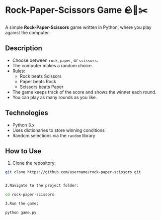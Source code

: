 # Rock-Paper-Scissors Game 🪨📄✂️

A simple **Rock-Paper-Scissors** game written in Python, where you play against the computer.

## Description

- Choose between `rock`, `paper`, or `scissors`.
- The computer makes a random choice.
- Rules:
  - Rock beats Scissors
  - Paper beats Rock
  - Scissors beats Paper
- The game keeps track of the score and shows the winner each round.
- You can play as many rounds as you like.

## Technologies

- Python 3.x
- Uses dictionaries to store winning conditions
- Random selections via the `random` library

## How to Use

1. Clone the repository:

```bash
git clone https://github.com/username/rock-paper-scissors.git


2.Navigate to the project folder:

cd rock-paper-scissors

3.Run the game:

python game.py
